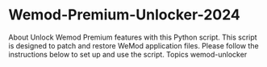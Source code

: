 # Wemod-Premium-Unlocker-2024
About Unlock Wemod Premium features with this Python script. This script is designed to patch and restore WeMod application files. Please follow the instructions below to set up and use the script.  Topics wemod-unlocker 
